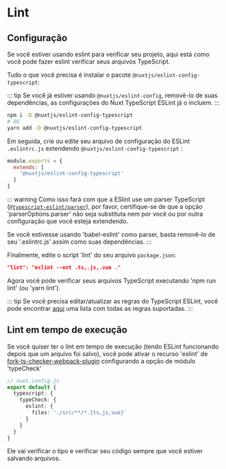 # Lint

## Configuração

Se você estiver usando eslint para verificar seu projeto, aqui está como você pode fazer eslint verificar seus arquivos TypeScript.

Tudo o que você precisa é instalar o pacote `@nuxtjs/eslint-config-typescript`:

::: tip
Se você já estiver usando `@nuxtjs/eslint-config`, removê-lo de suas dependências, as configurações do Nuxt TypeScript ESLint já o incluem.
:::

```sh
npm i -D @nuxtjs/eslint-config-typescript
# OU
yarn add -D @nuxtjs/eslint-config-typescript
```

Em seguida, crie ou edite seu arquivo de configuração do ESLint `.eslintrc.js` extendendo `@nuxtjs/eslint-config-typescript` :
```js
module.exports = {
  extends: [
    '@nuxtjs/eslint-config-typescript'
  ]
}
```
::: warning 
Como isso fará com que a ESlint use um parser TypeScript ([`@typescript-eslint/parser`](https://github.com/typescript-eslint/typescript-eslint/tree/master/packages/parser)), por favor, certifique-se de que a opção 'parserOptions.parser' não seja substituta nem por você ou por outra configuração que você esteja extendendo.

Se você estivesse usando 'babel-eslint' como parser, basta removê-lo de seu '.eslintrc.js' assim como suas dependências.
:::

Finalmente, edite o script 'lint' do seu arquivo `package.json`:

```json
"lint": "eslint --ext .ts,.js,.vue ."
```

</div>

Agora você pode verificar seus arquivos TypeScript executando 'npm run lint' (ou 'yarn lint').

::: tip
Se você precisa editar/atualizar as regras do TypeScript ESLint, você pode encontrar [aqui](https://github.com/typescript-eslint/typescript-eslint/tree/master/packages/eslint-plugin#supported-rules) uma lista com todas as regras suportadas.
:::

## Lint em tempo de execução

Se você quiser ter o lint em tempo de execução (tendo ESLint funcionando depois que um arquivo foi salvo), você pode ativar o recurso 'eslint' de [fork-ts-checker-webpack-plugin](https://github.com/TypeStrong/fork-ts-checker-webpack-plugin) configurando a opção de módulo 'typeCheck'

```ts
// nuxt.config.js
export default {
  typescript: {
    typeCheck: {
      eslint: {
        files: './src/**/*.{ts,js,vue}'
      }
    }
  }
}
```

Ele vai verificar o tipo e verificar seu código sempre que você estiver salvando arquivos.
